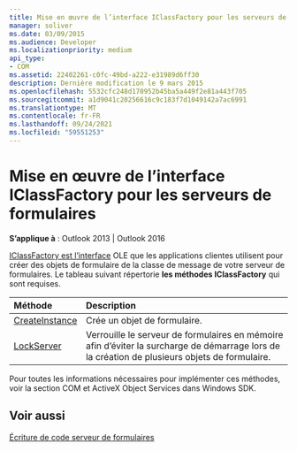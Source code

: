 ```yaml
---
title: Mise en œuvre de l’interface IClassFactory pour les serveurs de formulaires
manager: soliver
ms.date: 03/09/2015
ms.audience: Developer
ms.localizationpriority: medium
api_type:
- COM
ms.assetid: 22402261-c0fc-49bd-a222-e31989d6ff30
description: Dernière modification le 9 mars 2015
ms.openlocfilehash: 5532cfc248d170952b45ba5a449f2e81a443f705
ms.sourcegitcommit: a1d9041c20256616c9c183f7d1049142a7ac6991
ms.translationtype: MT
ms.contentlocale: fr-FR
ms.lasthandoff: 09/24/2021
ms.locfileid: "59551253"
---
```

# <a name="implementing-the-iclassfactory-interface-for-form-servers"></a>Mise en œuvre de l’interface IClassFactory pour les serveurs de formulaires

  
  
**S’applique à** : Outlook 2013 | Outlook 2016 
  
[IClassFactory est l’interface](https://msdn.microsoft.com/library/ms694364%28VS.85%29.aspx) OLE que les applications clientes utilisent pour créer des objets de formulaire de la classe de message de votre serveur de formulaires. Le tableau suivant répertorie **les méthodes IClassFactory** qui sont requises. 
  
|**Méthode**|**Description**|
|:-----|:-----|
|[CreateInstance](https://msdn.microsoft.com/library/ms682215%28v=VS.85%29.aspx) <br/> |Crée un objet de formulaire.  <br/> |
|[LockServer](https://msdn.microsoft.com/library/ms682332%28v=VS.85%29.aspx) <br/> |Verrouille le serveur de formulaires en mémoire afin d’éviter la surcharge de démarrage lors de la création de plusieurs objets de formulaire.  <br/> |
   
Pour toutes les informations nécessaires pour implémenter ces méthodes, voir la section COM et ActiveX Object Services dans Windows SDK.
  
## <a name="see-also"></a>Voir aussi



[Écriture de code serveur de formulaires](writing-form-server-code.md)


